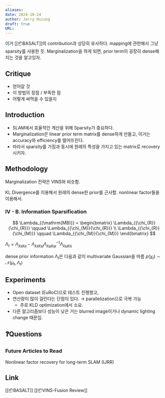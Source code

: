 ```yaml
---
aliases: 
date: 2024-10-24
author: Jerry Hsiung
draft: true
URL:
---
```

이거 [[📦️BASALT]]의 contribution과 상당히 유사하다.  mapping에 관련해서 그냥 sparsity를 사용한 듯. 
Marginalization을 하게 되면, prior term이 굉장히 dense해지는 것을 알고있자.
## Critique
- 얻어갈 것
- 이 방법의 장점 / 부족한 점
- 어떻게 써먹을 수 있을지

## Introduction

- SLAM에서 효율적인 계산을 위해 Sparsity가 중요하다.
- Marginalization은 linear prior term matrix를 dense하게 만들고, 이거는 accuracy와 efficiency를 떨어뜨린다.
- 따라서 sparsity를 가짐과 동시에 원래의 특성을 가지고 있는 matrix로 recovery시키자.

## Methodology
Marginalization 전략은 VINS와 비슷함.

KL Divergence를 이용해서 원래의 dense한 prior를 근사함. nonlinear factor들을 이용해서.


### IV - B. Information Sparsification
$$
\Lambda_{(\mathrm{MB)}} = \begin{bmatrix} \Lambda_{{\chi_{R}}{\chi_{R}}} \qquad \Lambda_{{\chi_{M}}{\chi_{R}}} \\ \Lambda_{{\chi_{R}}{\chi_{M}}} \qquad  \Lambda_{{\chi_{M}}{\chi_{M}}}   \end{bmatrix} 
$$

$\Lambda_t = \Lambda_{{\chi_R}{\chi_R}}- \Lambda_{{\chi_R}{\chi_M}} {\Lambda_{{\chi_M}{\chi_M}}}^{-1} \Lambda_{{\chi_M}{\chi_R}}$

dense prior information $\Lambda_t$은 다음과 같이 multivariate Gaussian을 따름 $p(\chi_t) \sim \mathcal{N}(\mu_t, \Lambda_t)$

## Experiments
- Open dataset (EuRoC)으로 테스트 진행했고, 
- 연산량이 많이 걸린다는 단점이 있다. → parallelization으로 극복  가능
	- 주로 KLD optimization에서 소요.
- 다른 알고리즘보다 성능이 낮은 거는 blurred image이거나 dynamic lighting change 때문임.

## ❓️Questions

### Future Articles to Read
Nonlinear factor recovery for long-term SLAM (IJRR)

## Link
[[📦️BASALT]]
[[📦️VINS-Fusion Review]]